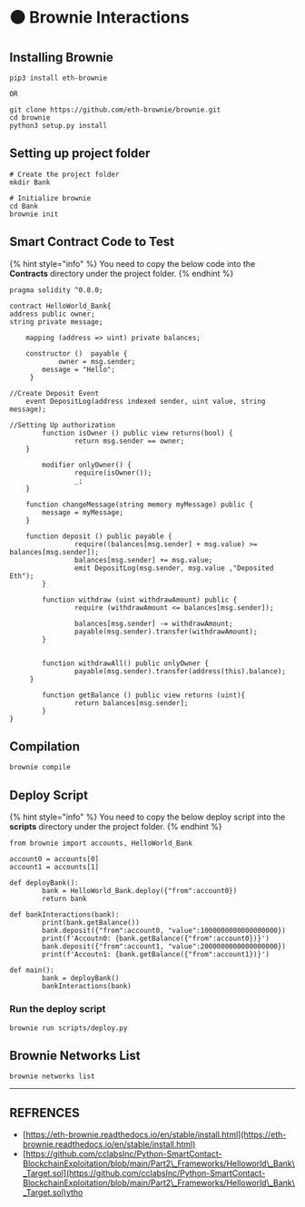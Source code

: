 # 🟤 Brownie Interactions

## Installing Brownie

```
pip3 install eth-brownie

OR

git clone https://github.com/eth-brownie/brownie.git
cd brownie
python3 setup.py install
```

## Setting up project folder

```
# Create the project folder
mkdir Bank

# Initialize brownie
cd Bank
brownie init
```

## Smart Contract Code to Test

{% hint style="info" %}
You need to copy the below code into the **Contracts** directory under the project folder.
{% endhint %}

```solidity
pragma solidity ^0.8.0; 

contract HelloWorld_Bank{
address public owner;
string private message;

  	mapping (address => uint) private balances;
  
  	constructor ()  payable {
    		owner = msg.sender; 
		message = "Hello";
 	 }

//Create Deposit Event
    event DepositLog(address indexed sender, uint value, string message);

//Setting Up authorization
    	function isOwner () public view returns(bool) {
        		return msg.sender == owner;
  	}

    	modifier onlyOwner() {
        		require(isOwner());
         		_;
  	}
  
	function changeMessage(string memory myMessage) public {
		message = myMessage;
	}

  	function deposit () public payable {
        		require((balances[msg.sender] + msg.value) >= balances[msg.sender]);
        		balances[msg.sender] += msg.value;
                emit DepositLog(msg.sender, msg.value ,"Deposited Eth");
    	}

    	function withdraw (uint withdrawAmount) public {
        		require (withdrawAmount <= balances[msg.sender]);
        
        		balances[msg.sender] -= withdrawAmount;
        		payable(msg.sender).transfer(withdrawAmount);
    	}
  
  
    	function withdrawAll() public onlyOwner {
        		payable(msg.sender).transfer(address(this).balance);
 	 }

	    function getBalance () public view returns (uint){
        		return balances[msg.sender];
    	}
}
```

## Compilation

```
brownie compile
```

## Deploy Script

{% hint style="info" %}
You need to copy the below deploy script into the **scripts** directory under the project folder.
{% endhint %}

```
from brownie import accounts, HelloWorld_Bank

account0 = accounts[0]
account1 = accounts[1]

def deployBank():
        bank = HelloWorld_Bank.deploy({"from":account0})
        return bank

def bankInteractions(bank):
        print(bank.getBalance())
        bank.deposit({"from":account0, "value":1000000000000000000})
        print(f'Accoutn0: {bank.getBalance({"from":account0})}')
        bank.deposit({"from":account1, "value":2000000000000000000})
        print(f'Accoutn1: {bank.getBalance({"from":account1})}')

def main():
        bank = deployBank()
        bankInteractions(bank) 

```

### Run the deploy script

```
brownie run scripts/deploy.py
```

## Brownie Networks List

```
brownie networks list
```







***

## REFRENCES

* [https://eth-brownie.readthedocs.io/en/stable/install.html](https://eth-brownie.readthedocs.io/en/stable/install.html)
* [https://github.com/cclabsInc/Python-SmartContact-BlockchainExploitation/blob/main/Part2\_Frameworks/Helloworld\_Bank\_Target.sol](https://github.com/cclabsInc/Python-SmartContact-BlockchainExploitation/blob/main/Part2\_Frameworks/Helloworld\_Bank\_Target.sol)ytho
